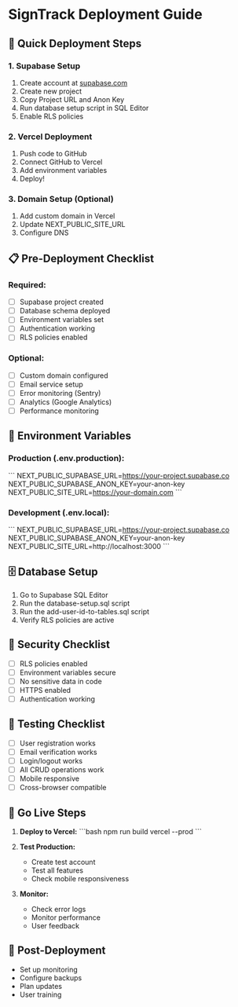 # SignTrack Deployment Guide

## 🚀 Quick Deployment Steps

### 1. Supabase Setup
1. Create account at [supabase.com](https://supabase.com)
2. Create new project
3. Copy Project URL and Anon Key
4. Run database setup script in SQL Editor
5. Enable RLS policies

### 2. Vercel Deployment
1. Push code to GitHub
2. Connect GitHub to Vercel
3. Add environment variables
4. Deploy!

### 3. Domain Setup (Optional)
1. Add custom domain in Vercel
2. Update NEXT_PUBLIC_SITE_URL
3. Configure DNS

## 📋 Pre-Deployment Checklist

### Required:
- [ ] Supabase project created
- [ ] Database schema deployed
- [ ] Environment variables set
- [ ] Authentication working
- [ ] RLS policies enabled

### Optional:
- [ ] Custom domain configured
- [ ] Email service setup
- [ ] Error monitoring (Sentry)
- [ ] Analytics (Google Analytics)
- [ ] Performance monitoring

## 🔧 Environment Variables

### Production (.env.production):
\`\`\`
NEXT_PUBLIC_SUPABASE_URL=https://your-project.supabase.co
NEXT_PUBLIC_SUPABASE_ANON_KEY=your-anon-key
NEXT_PUBLIC_SITE_URL=https://your-domain.com
\`\`\`

### Development (.env.local):
\`\`\`
NEXT_PUBLIC_SUPABASE_URL=https://your-project.supabase.co
NEXT_PUBLIC_SUPABASE_ANON_KEY=your-anon-key
NEXT_PUBLIC_SITE_URL=http://localhost:3000
\`\`\`

## 🗄️ Database Setup

1. Go to Supabase SQL Editor
2. Run the database-setup.sql script
3. Run the add-user-id-to-tables.sql script
4. Verify RLS policies are active

## 🔐 Security Checklist

- [ ] RLS policies enabled
- [ ] Environment variables secure
- [ ] No sensitive data in code
- [ ] HTTPS enabled
- [ ] Authentication working

## 📱 Testing Checklist

- [ ] User registration works
- [ ] Email verification works
- [ ] Login/logout works
- [ ] All CRUD operations work
- [ ] Mobile responsive
- [ ] Cross-browser compatible

## 🚀 Go Live Steps

1. **Deploy to Vercel:**
   \`\`\`bash
   npm run build
   vercel --prod
   \`\`\`

2. **Test Production:**
   - Create test account
   - Test all features
   - Check mobile responsiveness

3. **Monitor:**
   - Check error logs
   - Monitor performance
   - User feedback

## 🔧 Post-Deployment

- Set up monitoring
- Configure backups
- Plan updates
- User training
